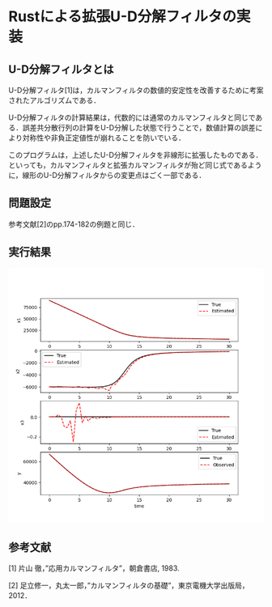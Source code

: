 # Rustによる拡張U-D分解フィルタの実装

## U-D分解フィルタとは

U-D分解フィルタ[1]は，カルマンフィルタの数値的安定性を改善するために考案されたアルゴリズムである．

U-D分解フィルタの計算結果は，代数的には通常のカルマンフィルタと同じである．誤差共分散行列の計算をU-D分解した状態で行うことで，数値計算の誤差により対称性や非負正定値性が崩れることを防いでいる．

このプログラムは，上述したU-D分解フィルタを非線形に拡張したものである．といっても，カルマンフィルタと拡張カルマンフィルタが殆ど同じ式であるように，線形のU-D分解フィルタからの変更点はごく一部である．

## 問題設定

参考文献[2]のpp.174-182の例題と同じ．

## 実行結果

![result](./result.png)

## 参考文献

[1] 片山 徹，”応用カルマンフィルタ”，朝倉書店, 1983.

[2] 足立修一，丸太一郎，”カルマンフィルタの基礎”，東京電機大学出版局，2012．
